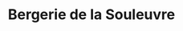 ---
title: "Bergerie de la Souleuvre"
url: /souleuvre-en-bocage/bergerie-de-la-souleuvre/
shop: Hofladen
---